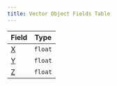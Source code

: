 ```yaml
---
title: Vector Object Fields Table
---
```


| Field                                                   | Type    |
| ------------------------------------------------------- | ------- |
| [X](../../api-reference/physics-api/vector/fields/x.md) | `float` |
| [Y](../../api-reference/physics-api/vector/fields/y.md) | `float` |
| [Z](../../api-reference/physics-api/vector/fields/z.md) | `float` |
